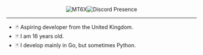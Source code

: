 <p align="center"><img src="https://github.com/mt6x/mt6x/blob/main/standard.gif" alt="MT6X"><img src="https://lanyard.cnrad.dev/api/1096157680567062548" alt="Discord Presence"></p>
<hr/>

- 🃏 Aspiring developer from the United Kingdom.
- 🃏 I am 16 years old.
- 🃏 I develop mainly in Go, but sometimes Python.
